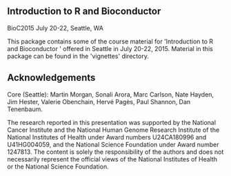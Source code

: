 ## Introduction to R and Bioconductor 
BioC2015 July 20-22, Seattle, WA

This package contains some of the course material for 'Introduction to R and Bioconductor ' offered in Seattle in July 20-22, 2015. Material in this package can be found in the 'vignettes' directory.

## Acknowledgements

Core (Seattle): Martin Morgan, Sonali Arora, Marc Carlson, Nate Hayden, Jim Hester, Valerie Obenchain, Hervé Pagès, Paul Shannon, Dan Tenenbaum.

The research reported in this presentation was supported by the National Cancer Institute and the National Human Genome Research Institute of the National Institutes of Health under Award numbers U24CA180996 and U41HG004059, and the National Science Foundation under Award number 1247813. The content is solely the responsibility of the authors and does not necessarily represent the official views of the National Institutes of Health or the National Science Foundation.
